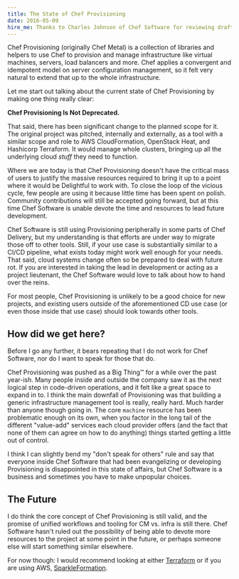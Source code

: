 ```yaml
---
title: The State of Chef Provisioning
date: 2016-05-09
hire_me: Thanks to Charles Johnson of Chef Software for reviewing drafts of this post.
---
```


Chef Provisioning (originally Chef Metal) is a collection of libraries and helpers to
use Chef to provision and manage infrastructure like virtual machines, servers,
load balancers and more. Chef applies a convergent and idempotent
model on server configuration management, so it felt very natural to extend
that up to the whole infrastructure.

Let me start out talking about the current state of Chef Provisioning by making
one thing really clear:

**Chef Provisioning Is Not Deprecated.**

That said, there has been significant change to the planned scope for it. The
original project was pitched, internally and externally, as a tool with a similar
scope and role to AWS CloudFormation, OpenStack Heat, and Hashicorp Terraform.
It would manage whole clusters, bringing up all the underlying cloud _stuff_ they need
to function.

Where we are today is that Chef Provisioning doesn't have the critical mass of
users to justify the massive resources required to bring it up to a point where
it would be Delightful to work with. To close the loop of the vicious cycle, few
people are using it because little time has been spent on polish. Community
contributions will still be accepted going forward, but at this time Chef
Software is unable devote the time and resources to lead future development.

Chef Software is still using Provisioning peripherally in some parts of Chef
Delivery, but my understanding is that efforts are under way to migrate those
off to other tools. Still, if your use case is substantially similar to a CI/CD
pipeline, what exists today might work well enough for your needs. That said, cloud
systems change often so be prepared to deal with future rot. If you
are interested in taking the lead in development or acting as a project
lieutenant, the Chef Software would love to talk about how to hand over the reins.

For most people, Chef Provisioning is unlikely to be a good choice for new
projects, and existing users outside of the aforementioned CD use case (or even
those inside that use case) should look towards other tools.

## How did we get here?

Before I go any further, it bears repeating that I do not work for Chef
Software, nor do I want to speak for those that do.

Chef Provisioning was pushed as a Big Thing™ for a while over the past year-ish.
Many people inside and outside the company saw it as the next logical step in
code-driven operations, and it felt like a great space to expand in to. I think
the main downfall of Provisioning was that building a generic infrastructure
management tool is really, really hard. Much harder than anyone though going in.
The core `machine` resource has been problematic enough on its own, when you
factor in the long tail of the different "value-add" services each cloud
provider offers (and the fact that none of them can agree on how to do anything)
things started getting a little out of control.

I think I can slightly bend my "don't speak for others" rule and say that
everyone inside Chef Software that had been evangelizing or developing Provisioning
is disappointed in this state of affairs, but Chef Software is a business and
sometimes you have to make unpopular choices.

## The Future

I do think the core concept of Chef Provisioning is still valid, and the
promise of unified workflows and tooling for CM vs. infra is still there. Chef
Software hasn't ruled out the possibility of being able to devote more resources
to the project at some point in the future, or perhaps someone else will start
something similar elsewhere.

For now though: I would recommend looking at either [Terraform](https://www.terraform.io/)
or if you are using AWS, [SparkleFormation](http://www.sparkleformation.io/).
